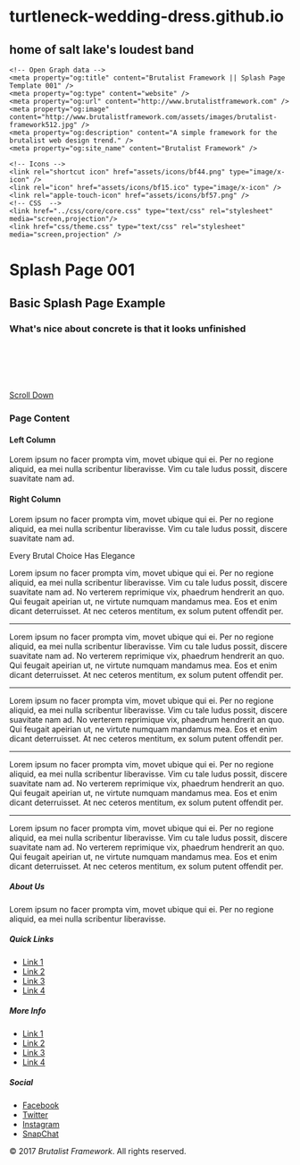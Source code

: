 # turtleneck-wedding-dress.github.io

## home of salt lake's loudest band

<!DOCTYPE html>
<html lang="en">
<head>
	<meta http-equiv="Content-Type" content="text/html; charset=UTF-8"/>
	<meta name="viewport" content="width=device-width, initial-scale=1, maximum-scale=1.0"/>
	<title>Brutalist Framework || Splash Page Template 001</title>
	<meta name="description" content="A simple framework for the brutalist web design trend." />
	<meta name="keywords" content="brutalism, brutalist, framework, css, open source, style, design trend" />
	<!-- Twitter Card data -->
	<meta name="twitter:card" content="summary">
	<meta name="twitter:site" content="@pinebuilder">
	<meta name="twitter:title" content="Brutalist Framework || Splash Page Template 001">
	<meta name="twitter:description" content="A simple framework for the brutalist web design trend.">
	<meta name="twitter:creator" content="@pinebuilder">
	<!-- Twitter Summary card images must be at least 120x120px -->
	<meta name="twitter:image" content="http://www.brutalistframework.com/assets/images/brutalist-framework512.jpg">

	<!-- Open Graph data -->
	<meta property="og:title" content="Brutalist Framework || Splash Page Template 001" />
	<meta property="og:type" content="website" />
	<meta property="og:url" content="http://www.brutalistframework.com" />
	<meta property="og:image" content="http://www.brutalistframework.com/assets/images/brutalist-framework512.jpg" />
	<meta property="og:description" content="A simple framework for the brutalist web design trend." /> 
	<meta property="og:site_name" content="Brutalist Framework" />

	<!-- Icons -->
	<link rel="shortcut icon" href="assets/icons/bf44.png" type="image/x-icon" />
	<link rel="icon" href="assets/icons/bf15.ico" type="image/x-icon" />
	<link rel="apple-touch-icon" href="assets/icons/bf57.png" />
	<!-- CSS  -->
	<link href="../css/core/core.css" type="text/css" rel="stylesheet" media="screen,projection"/>
	<link href="css/theme.css" type="text/css" rel="stylesheet" media="screen,projection" />
</head>
<body>
	<div class="splash-cover">
		<div class="row">
			<div class="col-sm-12">
				<div class="solitary comfortable">
					<div class="skew charcoal center tomato-border border-dashed-thick">
						<h1 class="fittext baffle-longer lucida-text lemon-text skew-right">Splash Page 001</h1>
						<h2 class="fittext-compress arial-text baffle-longer silver-text smallcaps skew-right">Basic Splash Page Example</h2>
					</div>
				</div>
			</div>
		</div>
		<div class="container">
			<div class="row">
				<div class="col-sm-12 no-padding">
					<section class="center">
						<h3 class="lemon-text lucida-text fittext-compress">What's nice about concrete is that it looks unfinished</h3>
					</section>
				</div>
			</div>
			<div class="row">
				<div class="col-sm-12 no-padding">
					<section class="center">
						<div class="throb" style="margin-top: 7.2em;"><a href="#page-content" class="btn yellow heavy invert-hover blue-text">Scroll Down</a></div>
						<p class="padding"></p>
					</section>
				</div>
			</div>
		</div>
	</div>
	<div class="row gray">
		<div class="col-sm-12">
			<h3 id="page-content" class="lucida-text center fittext-h3 vanilla-bean-text">Page Content</h3>
		</div>
	</div>
	<div class="row vanilla-bean">
		<div class="col-sm-12 col-md-6 col-lg-6">
			<div class="comfortable">
				<h4 class="lucida-text fittext-h3 gray-text">Left Column</h4>
				<p class="grey-text">Lorem ipsum no facer prompta vim, movet ubique qui ei. Per no regione aliquid, ea mei nulla scribentur liberavisse. Vim cu tale ludus possit, discere suavitate nam ad.</p>
			</div>
		</div>
		<div class="col-sm-12 col-md-6 col-lg-6">
			<div class="comfortable">
				<h4 class="lucida-text fittext-h3 grey-text">Right Column</h4>
				<p class="grey-text">Lorem ipsum no facer prompta vim, movet ubique qui ei. Per no regione aliquid, ea mei nulla scribentur liberavisse. Vim cu tale ludus possit, discere suavitate nam ad.</p>
			</div>
		</div>
	</div>
	<div class="row feature-cover">
		<div class="col-sm-12">
			<div class="container">
				<div class="row"><div class="col-sm-12">
					<p class="flow-text lucida-text yellow-text bezier-text">Every Brutal Choice Has Elegance</p>
				</div></div>
			</div>
		</div>
	</div>
	<div class="vanilla-bean">
		<div class="container">
			<div class="row">
				<div class="col-sm-12">
					<div class="quad-col pad30">
						<p class="flow-text tahoma-text blue-text">
							Lorem ipsum no facer prompta vim, movet ubique qui ei. Per no regione aliquid, ea mei nulla scribentur liberavisse. Vim cu tale ludus possit, discere suavitate nam ad. No verterem reprimique vix, phaedrum hendrerit an quo. Qui feugait apeirian ut, ne virtute numquam mandamus mea. Eos et enim dicant deterruisset. At nec ceteros mentitum, ex solum putent offendit per.
						</p>
						<hr class="jagged-rule-dark" />
						<p class="flow-text tahoma-text blue-text">
							Lorem ipsum no facer prompta vim, movet ubique qui ei. Per no regione aliquid, ea mei nulla scribentur liberavisse. Vim cu tale ludus possit, discere suavitate nam ad. No verterem reprimique vix, phaedrum hendrerit an quo. Qui feugait apeirian ut, ne virtute numquam mandamus mea. Eos et enim dicant deterruisset. At nec ceteros mentitum, ex solum putent offendit per.
						</p>
						<hr class="jagged-rule-dark" />
						<p class="flow-text tahoma-text blue-text">
							Lorem ipsum no facer prompta vim, movet ubique qui ei. Per no regione aliquid, ea mei nulla scribentur liberavisse. Vim cu tale ludus possit, discere suavitate nam ad. No verterem reprimique vix, phaedrum hendrerit an quo. Qui feugait apeirian ut, ne virtute numquam mandamus mea. Eos et enim dicant deterruisset. At nec ceteros mentitum, ex solum putent offendit per.
						</p>
						<hr class="jagged-rule-dark" />
						<p class="flow-text tahoma-text blue-text">
							Lorem ipsum no facer prompta vim, movet ubique qui ei. Per no regione aliquid, ea mei nulla scribentur liberavisse. Vim cu tale ludus possit, discere suavitate nam ad. No verterem reprimique vix, phaedrum hendrerit an quo. Qui feugait apeirian ut, ne virtute numquam mandamus mea. Eos et enim dicant deterruisset. At nec ceteros mentitum, ex solum putent offendit per.
						</p>
						<hr class="jagged-rule-dark" />
						<p class="flow-text tahoma-text blue-text">
							Lorem ipsum no facer prompta vim, movet ubique qui ei. Per no regione aliquid, ea mei nulla scribentur liberavisse. Vim cu tale ludus possit, discere suavitate nam ad. No verterem reprimique vix, phaedrum hendrerit an quo. Qui feugait apeirian ut, ne virtute numquam mandamus mea. Eos et enim dicant deterruisset. At nec ceteros mentitum, ex solum putent offendit per.
						</p>
					</div>
					<p class="padding"></p>
				</div>
			</div>
		</div>
	</div>
	<footer class="charcoal vanilla-bean-text tahoma-text">
		<div class="row">
			<div class="col-sm-12 col-md-3">
				<div class="padding">
					<h5 class="lucida-text">About Us</h5>
					<p>Lorem ipsum no facer prompta vim, movet ubique qui ei. Per no regione aliquid, ea mei nulla scribentur liberavisse.</p>
				</div>
			</div>
			<div class="col-sm-12 col-md-3">
				<div class="padding">
					<h5 class="lucida-text">Quick Links</h5>
					<ul>
						<li><a href="#">Link 1</a></li>
						<li><a href="#">Link 2</a></li>
						<li><a href="#">Link 3</a></li>
						<li><a href="#">Link 4</a></li>
					</ul>
				</div>
			</div>
			<div class="col-sm-12 col-md-3">
				<div class="padding">
					<h5 class="lucida-text">More Info</h5>
					<ul>
						<li><a href="#">Link 1</a></li>
						<li><a href="#">Link 2</a></li>
						<li><a href="#">Link 3</a></li>
						<li><a href="#">Link 4</a></li>
					</ul>
				</div>
			</div>
			<div class="col-sm-12 col-md-3">
				<div class="padding">
					<h5 class="lucida-text">Social</h5>
					<ul>
						<li><a href="#">Facebook</a></li>
						<li><a href="#">Twitter</a></li>
						<li><a href="#">Instagram</a></li>
						<li><a href="#">SnapChat</a></li>
					</ul>
				</div>
			</div>
		</div>
		<div class="row black">
			<div class="col-sm-12 center lemon-text">
				<p class="padding">&copy; 2017 <em>Brutalist Framework</em>. All rights reserved.</p>
			</div>
		</div>
	</footer>


<!--  Scripts-->
<script src="../js/jquery.js"></script>
<script src="../js/brutalist.js"></script>
<script src="../js/start.brutalizing.js"></script>

<!-- TRACKING -->
<script>
  (function(i,s,o,g,r,a,m){i['GoogleAnalyticsObject']=r;i[r]=i[r]||function(){
  (i[r].q=i[r].q||[]).push(arguments)},i[r].l=1*new Date();a=s.createElement(o),
  m=s.getElementsByTagName(o)[0];a.async=1;a.src=g;m.parentNode.insertBefore(a,m)
  })(window,document,'script','https://www.google-analytics.com/analytics.js','ga');

  ga('create', 'UA-93046252-1', 'auto');
  ga('send', 'pageview');
</script>

</body>
</html>
